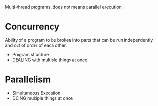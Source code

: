 Multi-thread programs, does not means parallel execution

# Concurrency
Ability of a program to be broken into parts that can be
run independently and out of order of each other.

- Program structure
- DEALING with multiple things at once

# Parallelism
- Simultaneous Execution
- DOING multiple things at once